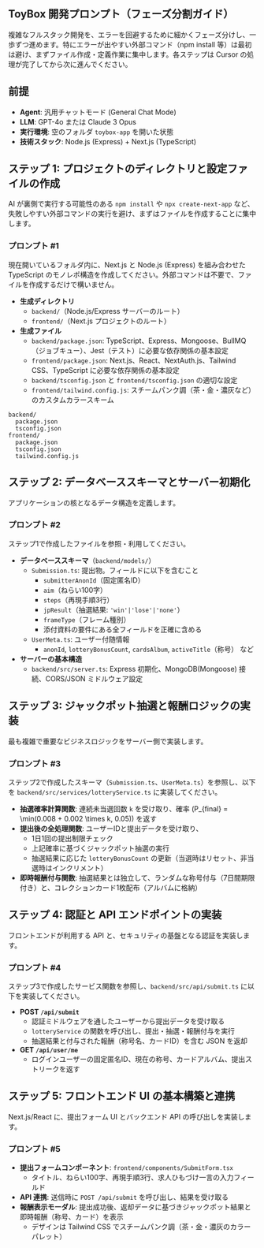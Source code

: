## ToyBox 開発プロンプト（フェーズ分割ガイド）

複雑なフルスタック開発を、エラーを回避するために細かくフェーズ分けし、一歩ずつ進めます。特にエラーが出やすい外部コマンド（npm install 等）は最初は避け、まずファイル作成・定義作業に集中します。各ステップは Cursor の処理が完了してから次に進んでください。

## 前提
- **Agent**: 汎用チャットモード (General Chat Mode)
- **LLM**: GPT-4o または Claude 3 Opus
- **実行環境**: 空のフォルダ `toybox-app` を開いた状態
- **技術スタック**: Node.js (Express) + Next.js (TypeScript)

## ステップ 1: プロジェクトのディレクトリと設定ファイルの作成
AI が裏側で実行する可能性のある `npm install` や `npx create-next-app` など、失敗しやすい外部コマンドの実行を避け、まずはファイルを作成することに集中します。

### プロンプト #1
現在開いているフォルダ内に、Next.js と Node.js (Express) を組み合わせた TypeScript のモノレポ構造を作成してください。外部コマンドは不要で、ファイルを作成するだけで構いません。

- **生成ディレクトリ**
  - `backend/`（Node.js/Express サーバーのルート）
  - `frontend/`（Next.js プロジェクトのルート）
- **生成ファイル**
  - `backend/package.json`: TypeScript、Express、Mongoose、BullMQ（ジョブキュー）、Jest（テスト）に必要な依存関係の基本設定
  - `frontend/package.json`: Next.js、React、NextAuth.js、Tailwind CSS、TypeScript に必要な依存関係の基本設定
  - `backend/tsconfig.json` と `frontend/tsconfig.json` の適切な設定
  - `frontend/tailwind.config.js`: スチームパンク調（茶・金・濃灰など）のカスタムカラースキーム

```text
backend/
  package.json
  tsconfig.json
frontend/
  package.json
  tsconfig.json
  tailwind.config.js
```

## ステップ 2: データベーススキーマとサーバー初期化
アプリケーションの核となるデータ構造を定義します。

### プロンプト #2
ステップ1で作成したファイルを参照・利用してください。

- **データベーススキーマ**（`backend/models/`）
  - `Submission.ts`: 提出物。フィールドに以下を含むこと
    - `submitterAnonId`（固定匿名ID）
    - `aim`（ねらい100字）
    - `steps`（再現手順3行）
    - `jpResult`（抽選結果: `'win'|'lose'|'none'`）
    - `frameType`（フレーム種別）
    - 添付資料の要件にある全フィールドを正確に含める
  - `UserMeta.ts`: ユーザー付随情報
    - `anonId`, `lotteryBonusCount`, `cardsAlbum`, `activeTitle`（称号） など
- **サーバーの基本構造**
  - `backend/src/server.ts`: Express 初期化、MongoDB(Mongoose) 接続、CORS/JSON ミドルウェア設定

## ステップ 3: ジャックポット抽選と報酬ロジックの実装
最も複雑で重要なビジネスロジックをサーバー側で実装します。

### プロンプト #3
ステップ2で作成したスキーマ（`Submission.ts`、`UserMeta.ts`）を参照し、以下を `backend/src/services/lotteryService.ts` に実装してください。

- **抽選確率計算関数**: 連続未当選回数 `k` を受け取り、確率 \(P_{final} = \min(0.008 + 0.002 \times k, 0.05)\) を返す
- **提出後の全処理関数**: ユーザーIDと提出データを受け取り、
  - 1日1回の提出制限チェック
  - 上記確率に基づくジャックポット抽選の実行
  - 抽選結果に応じた `lotteryBonusCount` の更新（当選時はリセット、非当選時はインクリメント）
- **即時報酬付与関数**: 抽選結果とは独立して、ランダムな称号付与（7日間期限付き）と、コレクションカード1枚配布（アルバムに格納）

## ステップ 4: 認証と API エンドポイントの実装
フロントエンドが利用する API と、セキュリティの基盤となる認証を実装します。

### プロンプト #4
ステップ3で作成したサービス関数を参照し、`backend/src/api/submit.ts` に以下を実装してください。

- **POST `/api/submit`**
  - 認証ミドルウェアを通したユーザーから提出データを受け取る
  - `lotteryService` の関数を呼び出し、提出・抽選・報酬付与を実行
  - 抽選結果と付与された報酬（称号名、カードID）を含む JSON を返却
- **GET `/api/user/me`**
  - ログインユーザーの固定匿名ID、現在の称号、カードアルバム、提出ストリークを返す

## ステップ 5: フロントエンド UI の基本構築と連携
Next.js/React に、提出フォーム UI とバックエンド API の呼び出しを実装します。

### プロンプト #5
- **提出フォームコンポーネント**: `frontend/components/SubmitForm.tsx`
  - タイトル、ねらい100字、再現手順3行、求人ひもづけ一言の入力フィールド
- **API 連携**: 送信時に `POST /api/submit` を呼び出し、結果を受け取る
- **報酬表示モーダル**: 提出成功後、返却データに基づきジャックポット結果と即時報酬（称号、カード）を表示
  - デザインは Tailwind CSS でスチームパンク調（茶・金・濃灰のカラーパレット）



